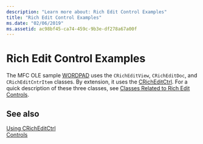 ```yaml
---
description: "Learn more about: Rich Edit Control Examples"
title: "Rich Edit Control Examples"
ms.date: "02/06/2019"
ms.assetid: ac98bf45-ca74-459c-9b3e-df278a67a00f
---
```

# Rich Edit Control Examples

The MFC OLE sample [WORDPAD](https://github.com/Microsoft/VCSamples/tree/da802c2aa92a730b3da33c5957186f128709c398/VC2010Samples/MFC/Visual%20C%2B%2B%202008%20Feature%20Pack/WordPad) uses the `CRichEditView`, `CRichEditDoc`, and `CRichEditCntrItem` classes. By extension, it uses the [CRichEditCtrl](../mfc/reference/cricheditctrl-class.md). For a quick description of these three classes, see [Classes Related to Rich Edit Controls](../mfc/classes-related-to-rich-edit-controls.md).

## See also

[Using CRichEditCtrl](../mfc/using-cricheditctrl.md)<br/>
[Controls](../mfc/controls-mfc.md)
